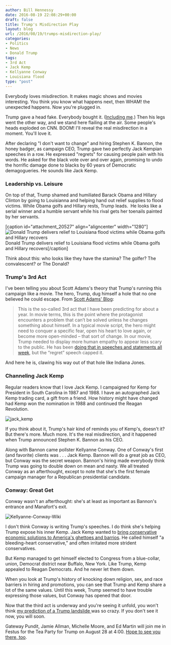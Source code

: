 ```yaml
---
author: Bill Hennessy
date: 2016-08-19 22:08:29+00:00
draft: false
title: Trump's Misdirection Play
layout: blog
url: /2016/08/19/trumps-misdirection-play/
categories:
- Politics
- News
- Donald Trump
tags:
- 3rd Act
- Jack Kemp
- Kellyanne Conway
- Louisiana flood
type: "post"
---
```


Everybody loves misdirection. It makes magic shows and movies interesting. You think you know what happens next, then WHAM! the unexpected happens. Now you're plugged in.

Trump gave a head fake. Everybody bought it. ([Including me](https://hennessysview.com/2016/08/17/trumps-third-act-the-honey-badger/).) Then his legs went the other way, and we stand here flailing at the air. Some people's heads exploded on CNN. BOOM! I'll reveal the real misdirection in a moment. You'll love it.

After declaring "I don't want to change" and hiring Stephen K. Bannon, the honey badger, as campaign CEO, Trump gave two perfectly Jack Kempian speeches in a row. He expressed "regrets" for causing people pain with his words. He asked for the black vote over and over again, promising to undo the horrific damage done to blacks by 60 years of Democratic demagogueries. He sounds like Jack Kemp.



### Leadership vs. Leisure



On top of that, Trump shamed and humiliated Barack Obama and Hillary Clinton by going to Louisianna and helping hand out relief supplies to flood victims. While Obama golfs and Hillary rests, Trump leads.  He looks like a serial winner and a humble servant while his rival gets her toenails painted by her servants.

[caption id="attachment_20527" align="aligncenter" width="1280"]![Donald Trump delivers relief to Louisiana flood victims while Obama golfs and Hillary recovers](https://hennessysview.com/wp-content/uploads/2016/08/maxresdefault-3.jpg)
Donald Trump delivers relief to Louisiana flood victims while Obama golfs and Hillary recovers[/caption]

Think about this: who looks like they have the stamina? The golfer? The convalescent? or The Donald?



### Trump's 3rd Act



I've been telling you about Scott Adams's theory that Trump's running this campaign like a movie. The hero, Trump, dug himself a hole that no one believed he could escape. From [Scott Adams' Blog](https://blog.dilbert.com/post/149174780261/trumps-regrets):



> This is the so-called 3rd act that I have been predicting for about a year. In movie terms, this is the point where the protagonist encounters a problem that can’t be solved unless he changes something about himself. In a typical movie script, the hero might need to conquer a specific fear, open his heart to love again, or become more open-minded – that sort of change. In our movie, Trump needed to display more human empathy to appear less scary to the public. He has been [doing that in speeches and statements all week](https://blog.dilbert.com/post/149130036921/trump-won-the-week-persuasion-wise), but the “regret” speech capped it.



And here he is, clawing his way out of that hole like Indiana Jones.



### Channeling Jack Kemp



Regular readers know that I love Jack Kemp. I campaigned for Kemp for President in South Carolina in 1987 and 1988. I have an autographed Jack Kemp trading card, a gift from a friend. How history might have changed had Kemp won the nomination in 1988 and continued the Reagan Revolution.

![jack_kemp](https://hennessysview.com/wp-content/uploads/2016/08/jack_kemp.jpg)


If you think about it, Trump's hair kind of reminds you of Kemp's, doesn't it? But there's more. Much more. It's the real misdirection, and it happened when Trump announced Stephen K. Bannon as his CEO.

Along with Bannon came pollster Kellyanne Conway. One of Conway's first (and favorite) clients was . . . Jack Kemp. Bannon will do a great job as CEO, but Conway was the secret weapon. Bannon's hiring made everybody think Trump was going to double down on mean and nasty. We all treated Conway as an afterthought, except to note that she's the first female campaign manager for a Republican presidential candidate.



### Conway: Great Get



Conway wasn't an afterthought: she's at least as important as Bannon's entrance and Manafort's exit.

![Kellyanne-Conway-Wiki](https://hennessysview.com/wp-content/uploads/2016/08/Kellyanne-Conway-Wiki.jpg)


I don't think Conway is writing Trump's speeches. I do think she's helping Trump expose his inner Kemp. Jack Kemp wanted to [bring conservative economic solutions to America's ghettoes and barrios](https://hennessysview.com/2016/08/17/how-liberalism-ruins-black-lives-in-america/). He called himself "a bleeding-heart conservative," and often irritated more strident conservatives.

But Kemp managed to get himself elected to Congress from a blue-collar, union, Democrat district near Buffalo, New York. Like Trump, Kemp appealed to Reagan Democrats. And he never let them down.

When you look at Trump's history of knocking down religion, sex, and race barriers in hiring and promotions, you can see that Trump and Kemp share a lot of the same values. Until this week, Trump seemed to have trouble expressing those values, but Conway has opened that door.

Now that the third act is underway and you're seeing it unfold, you won't think [my prediction of a Trump landslide ](https://hennessysview.com/2016/05/13/how-to-predict-trumps-landslide-win/)was so crazy. If you don't see it now, you will soon.

Gateway Pundit, Jamie Allman, Michelle Moore, and Ed Martin will join me in Festus for the Tea Party for Trump on August 28 at 4:00. [Hope to see you there, too](https://www.eventbrite.com/e/tea-party-for-trump-rally-tickets-2832864173).
